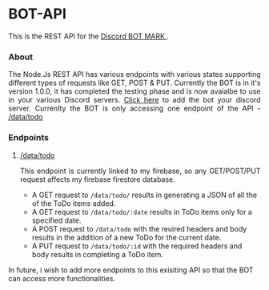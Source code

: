 # BOT-API
This is the REST API for the <a href='https://discord.com/api/oauth2/authorize?client_id=842340656831135754&permissions=0&scope=bot' target='_blank'>Discord BOT MARK </a>.

<h3>About</h3>
<p align="justify"> The Node.Js REST API has various endpoints with various states supporting different types of requests like GET, POST & PUT. Currently the BOT is in it's version 1.0.0, it has completed the testing phase and is now avaialbe to use in your various Discord servers. <a href='https://discord.com/api/oauth2/authorize?client_id=842340656831135754&permissions=0&scope=bot' target='_blank'>Click here</a> to add the bot your discord server. Currenlty the BOT is only accessing one endpoint of the API - <a href='https://bot-api-thedssaved-gmailcom.vercel.app/data/todo/' target='_blank'>/data/todo</a></p>

<h3>Endpoints</h3>
<p>
  <ol>
    <li><a href='https://bot-api-thedssaved-gmailcom.vercel.app/data/todo/' target='_blank'>  /data/todo</a></li>
    <p align="justify"> This endpoint is currently linked to my firebase, so any GET/POST/PUT request affects my firebase firestore database. 
      <ul>
        <li>A GET request to <code>/data/todo/</code> results in generating a JSON of all the of the ToDo items added.</li>
        <li>A GET request to <code>/data/todo/:date</code> results in ToDo items only for a specified date.</li>
        <li>A POST request to <code>/data/todo</code> with the reuired headers and body results in the addition of a new ToDo for the current date.</li>
        <li>A PUT request to <code>/data/todo/:id</code> with the required headers and body results in completing a ToDo item.</li>
      </ul>
    </p>
  </ol>
</p>
In future, i wish to add more endpoints to this exisiting API so that the BOT can access more functionalities.
